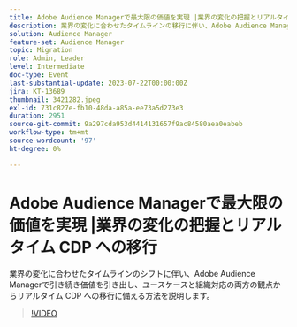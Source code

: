 ```yaml
---
title: Adobe Audience Managerで最大限の価値を実現 |業界の変化の把握とリアルタイム CDP への移行
description: 業界の変化に合わせたタイムラインの移行に伴い、Adobe Audience Managerで引き続き価値を引き出し、ユースケースと組織対応の両方の観点から RTCDP への移行に備える方法を説明します。
solution: Audience Manager
feature-set: Audience Manager
topic: Migration
role: Admin, Leader
level: Intermediate
doc-type: Event
last-substantial-update: 2023-07-22T00:00:00Z
jira: KT-13689
thumbnail: 3421282.jpeg
exl-id: 731c827e-fb10-48da-a85a-ee73a5d273e3
duration: 2951
source-git-commit: 9a297cda953d4414131657f9ac84580aea0eabeb
workflow-type: tm+mt
source-wordcount: '97'
ht-degree: 0%

---
```


# Adobe Audience Managerで最大限の価値を実現 |業界の変化の把握とリアルタイム CDP への移行

業界の変化に合わせたタイムラインのシフトに伴い、Adobe Audience Managerで引き続き価値を引き出し、ユースケースと組織対応の両方の観点からリアルタイム CDP への移行に備える方法を説明します。

>[!VIDEO](https://video.tv.adobe.com/v/3421282/?learn=on)
